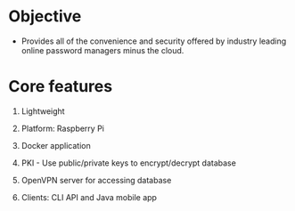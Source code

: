 # Objective 
 - Provides all of the convenience and security offered by industry leading online password managers minus the cloud.

# Core features

1. Lightweight

1. Platform: Raspberry Pi

1. Docker application

1. PKI - Use public/private keys to encrypt/decrypt database

1. OpenVPN server for accessing database

1. Clients: CLI API and Java mobile app
